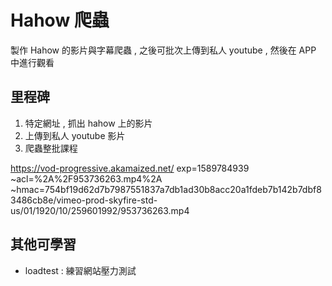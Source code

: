# Hahow 爬蟲
製作 Hahow 的影片與字幕爬蟲 , 之後可批次上傳到私人 youtube , 然後在 APP 中進行觀看 

## 里程碑

1. 特定網址 , 抓出 hahow 上的影片
2. 上傳到私人 youtube 影片
3. 爬蟲整批課程 


https://vod-progressive.akamaized.net/
exp=1589784939
~acl=%2A%2F953736263.mp4%2A
~hmac=754bf19d62d7b7987551837a7db1ad30b8acc20a1fdeb7b142b7dbf83486cb8e/vimeo-prod-skyfire-std-us/01/1920/10/259601992/953736263.mp4

## 其他可學習 

- loadtest : 練習網站壓力測試
